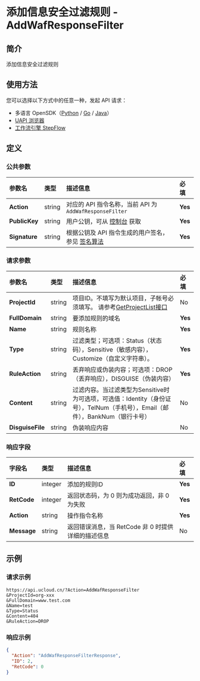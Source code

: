 # 添加信息安全过滤规则 - AddWafResponseFilter

## 简介

添加信息安全过滤规则





## 使用方法

您可以选择以下方式中的任意一种，发起 API 请求：
- 多语言 OpenSDK（[Python](https://github.com/ucloud/ucloud-sdk-python3) / [Go](https://github.com/ucloud/ucloud-sdk-go) / [Java](https://github.com/ucloud/ucloud-sdk-java)）
- [UAPI 浏览器](https://console.ucloud.cn/uapi/detail?id=AddWafResponseFilter)
- [工作流引擎 StepFlow](https://console.ucloud.cn/stepflow/manage/)

## 定义

### 公共参数

| 参数名 | 类型 | 描述信息 | 必填 |
|:---|:---|:---|:---|
| **Action**     | string  | 对应的 API 指令名称，当前 API 为 `AddWafResponseFilter`                        | **Yes** |
| **PublicKey**  | string  | 用户公钥，可从 [控制台](https://console.ucloud.cn/uapi/apikey) 获取                                             | **Yes** |
| **Signature**  | string  | 根据公钥及 API 指令生成的用户签名，参见 [签名算法](api/summary/signature.md)  | **Yes** |

### 请求参数

| 参数名 | 类型 | 描述信息 | 必填 |
|:---|:---|:---|:---|
| **ProjectId** | string | 项目ID。不填写为默认项目，子帐号必须填写。 请参考[GetProjectList接口](api/summary/get_project_list) |No|
| **FullDomain** | string | 要添加规则的域名 |**Yes**|
| **Name** | string | 规则名称 |**Yes**|
| **Type** | string | 过滤类型；可选项：Status（状态码），Sensitive（敏感内容），Customize（自定义字符串）。 |**Yes**|
| **RuleAction** | string | 丢弃响应或伪装内容；可选项：DROP（丢弃响应），DISGUISE（伪装内容） |**Yes**|
| **Content** | string | 过滤内容。当过滤类型为Sensitive时为可选项，可选值：Identity（身份证号），TelNum（手机号），Email（邮件），BankNum（银行卡号） |No|
| **DisguiseFile** | string | 伪装响应内容 |No|

### 响应字段

| 字段名 | 类型 | 描述信息 | 必填 |
|:---|:---|:---|:---|
| **ID** | integer | 添加的规则ID |**Yes**|
| **RetCode** | integer | 返回状态码，为 0 则为成功返回，非 0 为失败 |**Yes**|
| **Action** | string | 操作指令名称 |**Yes**|
| **Message** | string | 返回错误消息，当 RetCode 非 0 时提供详细的描述信息 |No|




## 示例

### 请求示例
    
```
https://api.ucloud.cn/?Action=AddWafResponseFilter
&ProjectId=org-xxx
&FullDomain=www.test.com
&Name=test
&Type=Status
&Content=404
&RuleAction=DROP
```

### 响应示例
    
```json
{
  "Action": "AddWafResponseFilterResponse",
  "ID": 2,
  "RetCode": 0
}
```




